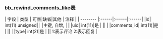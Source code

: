 ### bb_rewind_comments_like表
  
| 字段        | 类型 | 可空|缺省|其他  | 注释 |
| -------- |:------|:------|:------|
|id| int(11) unsigned| |   |主键, 自增, |  |
|uid| int(11)|是 |   ||  |
|comments_id| int(11)|是 |   ||  |
|type| int(2)|是 |   || 1:表示评论 2:表示回复 |
